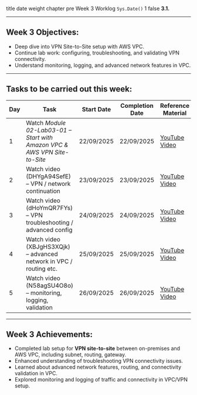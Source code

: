title date weight chapter pre
Week 3 Worklog  `Sys.Date()`  1  false  <b> 3.1. </b>

---

## Week 3 Objectives:
- Deep dive into VPN Site-to-Site setup with AWS VPC.  
- Continue lab work: configuring, troubleshooting, and validating VPN connectivity.  
- Understand monitoring, logging, and advanced network features in VPC.  

---

## Tasks to be carried out this week:

| Day | Task                                                                 | Start Date | Completion Date | Reference Material |
| --- | -------------------------------------------------------------------- | ---------- | --------------- | ------------------ |
| 1   | Watch *Module 02-Lab03-01 – Start with Amazon VPC & AWS VPN Site-to-Site* | 22/09/2025 | 22/09/2025      | [YouTube Video](https://youtu.be/O5CIvG0Wt78) |
| 2   | Watch video (DHYgA94SefE) – VPN / network continuation                 | 23/09/2025 | 23/09/2025      | [YouTube Video](https://youtu.be/DHYgA94SefE) |
| 3   | Watch video (dHoYmQR7FYs) – VPN troubleshooting / advanced config       | 24/09/2025 | 24/09/2025      | [YouTube Video](https://youtu.be/dHoYmQR7FYs) |
| 4   | Watch video (XBJgHS3XQjk) – advanced network in VPC / routing etc.      | 25/09/2025 | 25/09/2025      | [YouTube Video](https://youtu.be/XBJgHS3XQjk) |
| 5   | Watch video (N58agSU4O8o) – monitoring, logging, validation             | 26/09/2025 | 26/09/2025      | [YouTube Video](https://youtu.be/N58agSU4O8o) |

---

## Week 3 Achievements:
- Completed lab setup for **VPN site-to-site** between on-premises and AWS VPC, including subnet, routing, gateway.  
- Enhanced understanding of troubleshooting VPN connectivity issues.  
- Learned about advanced network features, routing, and connectivity validation in VPC.  
- Explored monitoring and logging of traffic and connectivity in VPC/VPN setup.  
